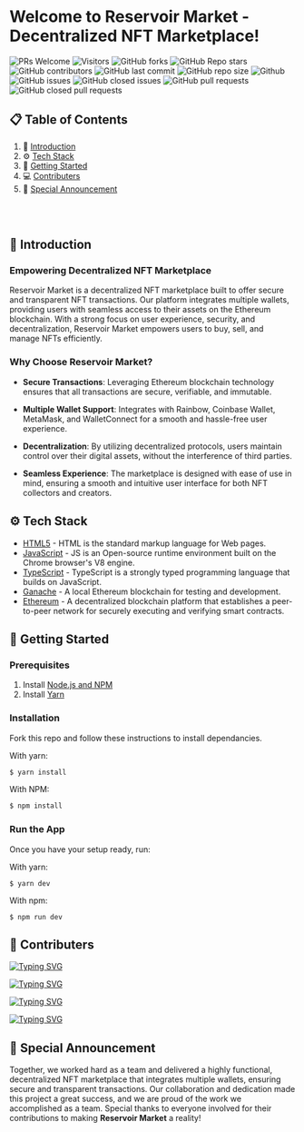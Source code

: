 <h1>Welcome to Reservoir Market - Decentralized NFT Marketplace!</h1>

![PRs Welcome](https://img.shields.io/badge/PRs-welcome-brightgreen.svg?style=flat)
![Visitors](https://api.visitorbadge.io/api/visitors?path=dakshsinghrathore%2FISRO-web%20&countColor=%23263759&style=flat)
![GitHub forks](https://img.shields.io/github/forks/ketan270/NFT-MarketPlace)
![GitHub Repo stars](https://img.shields.io/github/stars/ketan270/NFT-MarketPlace)
![GitHub contributors](https://img.shields.io/github/contributors/ketan270/NFT-MarketPlace)
![GitHub last commit](https://img.shields.io/github/last-commit/ketan270/NFT-MarketPlace)
![GitHub repo size](https://img.shields.io/github/repo-size/ketan270/NFT-MarketPlace)
![Github](https://img.shields.io/github/license/dakshsinghrathore/ISRO-web)
![GitHub issues](https://img.shields.io/github/issues/ketan270/NFT-MarketPlace)
![GitHub closed issues](https://img.shields.io/github/issues-closed-raw/ketan270/NFT-MarketPlace)
![GitHub pull requests](https://img.shields.io/github/issues-pr/ketan270/NFT-MarketPlace)
![GitHub closed pull requests](https://img.shields.io/github/issues-pr-closed/ketan270/NFT-MarketPlace)

<p> <a name="introduction"></a> 
  
## 📋 <a name="table">Table of Contents</a>

1. 🤖 [Introduction](#introduction)
2. ⚙️ [Tech Stack](#tech-stack)
3. 🚀 [Getting Started](#getting-started)
4. 💻 [Contributers](#contributers)
5. 🎉 [Special Announcement](#announcement)

<br><br>

## 🤖 <a name="Introduction">Introduction</a>

### Empowering Decentralized NFT Marketplace

Reservoir Market is a decentralized NFT marketplace built to offer secure and transparent NFT transactions. Our platform integrates multiple wallets, providing users with seamless access to their assets on the Ethereum blockchain. With a strong focus on user experience, security, and decentralization, Reservoir Market empowers users to buy, sell, and manage NFTs efficiently.

### Why Choose Reservoir Market?

- **Secure Transactions**: Leveraging Ethereum blockchain technology ensures that all transactions are secure, verifiable, and immutable.
  
- **Multiple Wallet Support**: Integrates with Rainbow, Coinbase Wallet, MetaMask, and WalletConnect for a smooth and hassle-free user experience.

- **Decentralization**: By utilizing decentralized protocols, users maintain control over their digital assets, without the interference of third parties.

- **Seamless Experience**: The marketplace is designed with ease of use in mind, ensuring a smooth and intuitive user interface for both NFT collectors and creators.

## <a name="tech-stack">⚙️ Tech Stack</a>

- [HTML5](https://developer.mozilla.org/en-US/docs/Glossary/HTML5) - HTML is the standard markup language for Web pages.
- [JavaScript](https://tc39.es/) - JS is an Open-source runtime environment built on the Chrome browser's V8 engine.
- [TypeScript](https://www.typescriptlang.org/) - TypeScript is a strongly typed programming language that builds on JavaScript.
- [Ganache](https://trufflesuite.com/ganache/) - A local Ethereum blockchain for testing and development.
- [Ethereum](https://ethereum.org/en/) - A decentralized blockchain platform that establishes a peer-to-peer network for securely executing and verifying smart contracts.

## <a name="getting-started">🚀 Getting Started</a> 

### Prerequisites
1. Install [Node.js and NPM](https://docs.npmjs.com/downloading-and-installing-node-js-and-npm)
2. Install [Yarn](https://classic.yarnpkg.com/en/docs/install)

### Installation

Fork this repo and follow these instructions to install dependancies.

With yarn:

```bash
$ yarn install
```

With NPM:

```bash
$ npm install
```
### Run the App

Once you have your setup ready, run:

With yarn:

    $ yarn dev

With npm:

    $ npm run dev


## <a name="contributers">🔑 Contributers</a> 

<a href="https://git.io/typing-svg"><img src="https://readme-typing-svg.demolab.com?font=Pacifico&size=30&pause=1000&random=false&width=500&height=51&lines=Krishna+Yadav" alt="Typing SVG" /></a> </br>

<a href="https://git.io/typing-svg"><img src="https://readme-typing-svg.demolab.com?font=Pacifico&size=30&pause=1000&random=false&width=500&height=51&lines=Ketan+Sharma" alt="Typing SVG" /></a> </br>

<a href="https://git.io/typing-svg"><img src="https://readme-typing-svg.demolab.com?font=Pacifico&size=30&pause=1000&random=false&width=500&height=51&lines=Aniket+Singla" alt="Typing SVG" /></a> </br>

<a href="https://git.io/typing-svg"><img src="https://readme-typing-svg.demolab.com?font=Pacifico&size=30&pause=1000&random=false&width=500&height=51&lines=Ankit+Bansal" alt="Typing SVG" /></a> 


##  <a name="announcement">🎉 Special Announcement</a> 

Together, we worked hard as a team and delivered a highly functional, decentralized NFT marketplace that integrates multiple wallets, ensuring secure and transparent transactions. Our collaboration and dedication made this project a great success, and we are proud of the work we accomplished as a team. Special thanks to everyone involved for their contributions to making **Reservoir Market** a reality!


